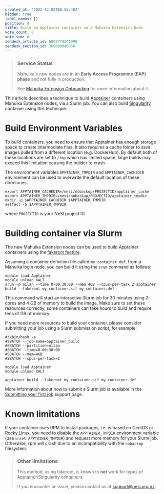 ```yaml
---
created_at: '2022-12-08T00:55:40Z'
hidden: true
label_names: []
position: 0
title: Build an Apptainer container on a Mahuika Extension Node
vote_count: 0
vote_sum: 0
zendesk_article_id: 6008779241999
zendesk_section_id: 360000040056
---
```


> ### Service Status
>
> Mahuika's new nodes are in an **Early Access Programme (EAP) phase**
> and not fully in production.
>
> See [Mahuika Extension
> Onboarding](https://support.nesi.org.nz/hc/en-gb/articles/5002335382543)
> for more information about it.

This article describes a technique to build
[Apptainer](https://apptainer.org/) containers using Mahuika Extension
nodes, via a Slurm job. You can also build
[Singularity](https://support.nesi.org.nz/hc/en-gb/articles/360001107916)
container using this technique.

# Build Environment Variables

To build containers, you need to ensure that Apptainer has enough
storage space to create intermediate files. It also requires a cache
folder to save images pulled from a different location (e.g. DockerHub).
By default both of these locations are set to `/tmp` which has limited
space, large builds may exceed this limitation causing the builder to
crash.

The environment variables `APPTAINER_TMPDIR` and `APPTAINER_CACHEDIR`
environment can be used to overwrite the default location of these
directories.

    export APPTAINER_CACHEDIR=/nesi/nobackup/PROJECTID/apptainer_cache
    export APPTAINER_TMPDIR=/nesi/nobackup/PROJECTID/apptainer_tmpdir
    mkdir -p $APPTAINER_CACHEDIR $APPTAINER_TMPDIR
    setfacl -b $APPTAINER_TMPDIR

where `PROJECTID` is your NeSI project ID.

# Building container via Slurm

The new Mahuika Extension nodes can be used to build Apptainer
containers using the [fakeroot
feature](https://apptainer.org/docs/user/main/fakeroot.html).

Assuming a container definition file called `my_container.def`, from a
Mahuika login node, you can build it using the `srun` command as
follows:

    module load Apptainer
    module unload XALT
    srun -p milan --time 0-00:30:00 --mem 4GB --cpus-per-task 2 apptainer build --fakeroot my_container.sif my_container.def

This command will start an interactive Slurm job for 30 minutes using 2
cores and 4 GB of memory to build the image. Make sure to set these
resources correctly, some containers can take hours to build and require
tens of GB of memory.

If you need more resources to build your container, please consider
submitting your job using a Slurm submission script, for example:

    #!/bin/bash -e
    #SBATCH --job-name=apptainer_build
    #SBATCH --partition=milan
    #SBATCH --time=0-00:30:00
    #SBATCH --mem=4GB
    #SBATCH --cpus-per-task=2

    module load Apptainer
    module unload XALT

    apptainer build --fakeroot my_container.sif my_container.def

More information about how to submit a Slurm job is available in the
[Submitting your first
job](https://support.nesi.org.nz/hc/en-gb/articles/360000684396) support
page.

# Known limitations

If your container uses RPM to install packages, i.e. is based on CentOS
or Rocky Linux, you need to disable the `APPTAINER_TMPDIR` environment
variable (use `unset APPTAINER_TMPDIR`) and request more memory for your
Slurm job. Otherwise, rpm will crash due to an incompatibility with the
`nobackup` filesystem.

> ### Other limitations
>
> This method, using fakeroot, is known to **not** work for types of
> Apptainer/Singularity containers.
>
> If you encounter an issue, please contact us at <support@nesi.org.nz>.

